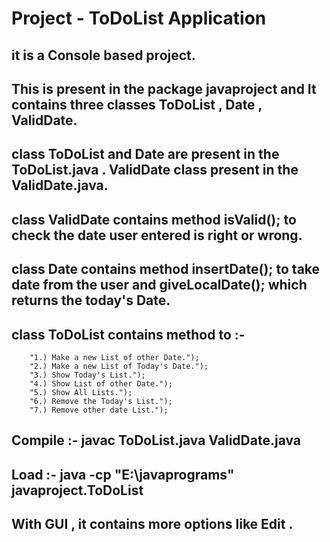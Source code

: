 # Project - ToDoList Application

## it is a Console based project.

## This is present in the package javaproject and It contains three classes ToDoList , Date , ValidDate.
##   class ToDoList and Date are present in the ToDoList.java . ValidDate class present in the ValidDate.java.
   
 ## class ValidDate contains method isValid(); to check the date user entered is right or wrong.
 
 ## class Date contains method insertDate(); to take date from the user and giveLocalDate(); which returns the today's Date.
 
 ## class ToDoList contains method to :-
        "1.) Make a new List of other Date.");
        "2.) Make a new List of Today's Date.");
        "3.) Show Today's List.");
        "4.) Show List of other Date.");
        "5.) Show All Lists.");
        "6.) Remove the Today's List.");
        "7.) Remove other date List.");
        
  ## Compile :- javac ToDoList.java ValidDate.java
  ## Load :- java -cp "E:\javaprograms" javaproject.ToDoList
  
  ## With GUI , it contains more options like Edit .

        
